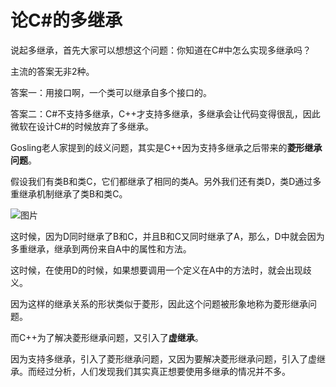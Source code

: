 # 论C#的多继承

说起多继承，首先大家可以想想这个问题：你知道在C#中怎么实现多继承吗？

 

主流的答案无非2种。

 

答案一：用接口啊，一个类可以继承自多个接口的。

答案二：C#不支持多继承，C++才支持多继承，多继承会让代码变得很乱，因此微软在设计C#的时候放弃了多继承。

Gosling老人家提到的歧义问题，其实是C++因为支持多继承之后带来的**菱形继承问题**。

假设我们有类B和类C，它们都继承了相同的类A。另外我们还有类D，类D通过多重继承机制继承了类B和类C。

![图片](https://mmbiz.qpic.cn/mmbiz_jpg/C1uDMDqjn18Hh8rxez71YiaQ8eCMNvXA3OMMX9hNRjR3l8sg9RxB7icS3upKF61EEXo0BCngJq6DStKqGu5sFXUQ/640?wx_fmt=jpeg&tp=webp&wxfrom=5&wx_lazy=1&wx_co=1)



这时候，因为D同时继承了B和C，并且B和C又同时继承了A，那么，D中就会因为多重继承，继承到两份来自A中的属性和方法。

这时候，在使用D的时候，如果想要调用一个定义在A中的方法时，就会出现歧义。

因为这样的继承关系的形状类似于菱形，因此这个问题被形象地称为菱形继承问题。

而C++为了解决菱形继承问题，又引入了**虚继承**。

因为支持多继承，引入了菱形继承问题，又因为要解决菱形继承问题，引入了虚继承。而经过分析，人们发现我们其实真正想要使用多继承的情况并不多。